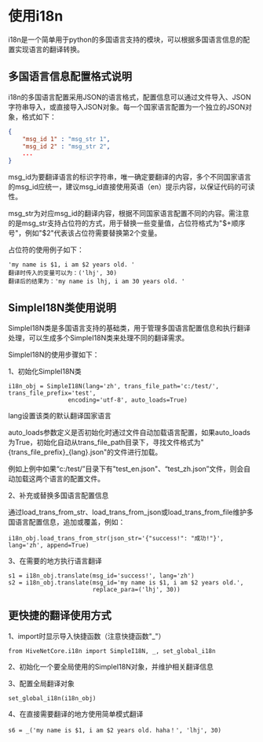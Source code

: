 # 使用i18n

i18n是一个简单用于python的多国语言支持的模块，可以根据多国语言信息的配置实现语言的翻译转换。

## 多国语言信息配置格式说明

i18n的多国语言配置采用JSON的语言格式，配置信息可以通过文件导入、JSON字符串导入，或直接导入JSON对象。每一个国家语言配置为一个独立的JSON对象，格式如下：

```JSON
{
	"msg_id 1" : "msg_str 1",
	"msg_id 2" : "msg_str 2",
	...
}
```

msg_id为要翻译语言的标识字符串，唯一确定要翻译的内容，多个不同国家语言的msg_id应统一，建议msg_id直接使用英语（en）提示内容，以保证代码的可读性。

msg_str为对应msg_id的翻译内容，根据不同国家语言配置不同的内容。需注意的是msg_str支持占位符的方式，用于替换一些变量值，占位符格式为"$+顺序号"，例如"$2"代表该占位符需要替换第2个变量。

占位符的使用例子如下：

```
'my name is $1, i am $2 years old. '
翻译时传入的变量可以为：('lhj', 30)
翻译后的结果为：'my name is lhj, i am 30 years old. '
```



## SimpleI18N类使用说明

SimpleI18N类是多国语言支持的基础类，用于管理多国语言配置信息和执行翻译处理，可以生成多个SimpleI18N类来处理不同的翻译需求。

SimpleI18N的使用步骤如下：

1、初始化SimpleI18N类

```
i18n_obj = SimpleI18N(lang='zh', trans_file_path='c:/test/', trans_file_prefix='test',
                 encoding='utf-8', auto_loads=True)
```

lang设置该类的默认翻译国家语言

auto_loads参数定义是否初始化时通过文件自动加载语言配置，如果auto_loads为True，初始化自动从trans_file_path目录下，寻找文件格式为"{trans_file_prefix}_{lang}.json"的文件进行加载。

例如上例中如果“c:/test/”目录下有"test_en.json"、“test_zh.json”文件，则会自动加载这两个语言的配置文件。



2、补充或替换多国语言配置信息

通过load_trans_from_str、load_trans_from_json或load_trans_from_file维护多国语言配置信息，追加或覆盖，例如：

```
i18n_obj.load_trans_from_str(json_str='{"success!": "成功!"}', lang='zh', append=True)
```



3、在需要的地方执行语言翻译

```
s1 = i18n_obj.translate(msg_id='success!', lang='zh')
s2 = i18n_obj.translate(msg_id='my name is $1, i am $2 years old.',
                        replace_para=('lhj', 30))
```



## 更快捷的翻译使用方式

1、import时显示导入快捷函数（注意快捷函数"_"）

```
from HiveNetCore.i18n import SimpleI18N, _, set_global_i18n
```



2、初始化一个要全局使用的SimpleI18N对象，并维护相关翻译信息



3、配置全局翻译对象

```
set_global_i18n(i18n_obj)
```



4、在直接需要翻译的地方使用简单模式翻译

```
s6 = _('my name is $1, i am $2 years old. haha！', 'lhj', 30)
```


